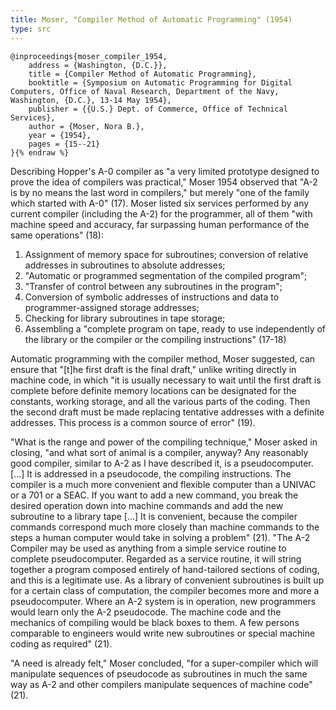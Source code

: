 ```yaml
---
title: Moser, "Compiler Method of Automatic Programming" (1954)
type: src
---
```


```bibtex{% raw %}
@inproceedings{moser_compiler_1954,
	address = {Washington, {D.C.}},
	title = {Compiler Method of Automatic Programming},
	booktitle = {Symposium on Automatic Programming for Digital Computers, Office of Naval Research, Department of the Navy, Washington, {D.C.}, 13-14 May 1954},
	publisher = {{U.S.} Dept. of Commerce, Office of Technical Services},
	author = {Moser, Nora B.},
	year = {1954},
	pages = {15--21}
}{% endraw %}
```

Describing Hopper's A-0 compiler as "a very limited prototype designed to prove the idea of compilers was practical," Moser 1954 observed that "A-2 is by no means the last word in compilers," but merely "one of the family which started with A-0" (17). Moser listed six services performed by any current compiler (including the A-2) for the programmer, all of them "with machine speed and accuracy, far surpassing human performance of the same operations" (18):

1. Assignment of memory space for subroutines; conversion of relative addresses in subroutines to absolute addresses;
2. "Automatic or programmed segmentation of the compiled program";
3. "Transfer of control between any subroutines in the program";
4. Conversion of symbolic addresses of instructions and data to programmer-assigned storage addresses;
5. Checking for library subroutines in tape storage;
6. Assembling a "complete program on tape, ready to use independently of the library or the compiler or the compiling instructions" (17-18)

Automatic programming with the compiler method, Moser suggested, can ensure that "[t]he first draft is the final draft," unlike writing directly in machine code, in which "it is usually necessary to wait until the first draft is complete before definite memory locations can be designated for the constants, working storage, and all the various parts of the coding. Then the second draft must be made replacing tentative addresses with a definite addresses. This process is a common source of error" (19).

"What is the range and power of the compiling technique," Moser asked in closing, "and what sort of animal is a compiler, anyway? Any reasonably good compiler, similar to A-2 as I have described it, is a pseudocomputer. [...] It is addressed in a pseudocode, the compiling instructions. The compiler is a much more convenient and flexible computer than a UNIVAC or a 701 or a SEAC. If you want to add a new command, you break the desired operation down into machine commands and add the new subroutine to a library tape […] It is convenient, because the compiler commands correspond much more closely than machine commands to the steps a human computer would take in solving a problem" (21). "The A-2 Compiler may be used as anything from a simple service routine to complete pseudocomputer. Regarded as a service routine, it will string together a program composed entirely of hand-tailored sections of coding, and this is a legitimate use. As a library of convenient subroutines is built up for a certain class of computation, the compiler becomes more and more a pseudocomputer. Where an A-2 system is in operation, new programmers would learn only the A-2 pseudocode. The machine code and the mechanics of compiling would be black boxes to them. A few persons comparable to engineers would write new subroutines or special machine coding as required" (21).

"A need is already felt," Moser concluded, "for a super-compiler which will manipulate sequences of pseudocode as subroutines in much the same way as A-2 and other compilers manipulate sequences of machine code" (21).
